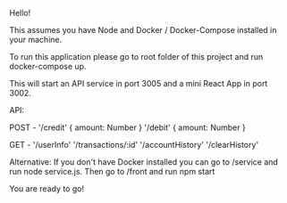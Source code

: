Hello!

This assumes you have Node and Docker / Docker-Compose installed in your machine.

To run this application please go to root folder of this project and run docker-compose up.

This will start an API service in port 3005 and a mini React App in port 3002. 


API: 


POST -
'/credit' { amount: Number }
'/debit'  { amount: Number }

GET - 
'/userInfo'
'/transactions/:id'
'/accountHistory'
'/clearHistory'



Alternative: If you don't have Docker installed you can go to /service and run node service.js. Then go to /front and run npm start

You are ready to go!
